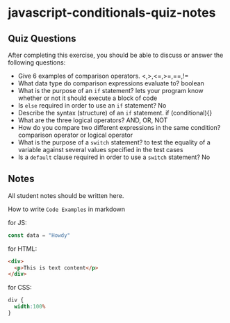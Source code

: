 # javascript-conditionals-quiz-notes

## Quiz Questions

After completing this exercise, you should be able to discuss or answer the following questions:

- Give 6 examples of comparison operators.
<,>,<=,>=,==,!=
- What data type do comparison expressions evaluate to?
boolean
- What is the purpose of an `if` statement?
lets your program know whether or not it should execute a block of code
- Is `else` required in order to use an `if` statement?
No
- Describe the syntax (structure) of an `if` statement.
if (conditional){}
- What are the three logical operators?
AND, OR, NOT
- How do you compare two different expressions in the same condition?
comparison operator or logical operator
- What is the purpose of a `switch` statement?
to test the equality of a variable against several values specified in the test cases
- Is a `default` clause required in order to use a `switch` statement?
No
## Notes

All student notes should be written here.


How to write `Code Examples` in markdown

for JS:
```javascript
const data = "Howdy"
```

for HTML:
```html
<div>
  <p>This is text content</p>
</div>
```

for CSS:
```css
div {
  width:100%
}
```

